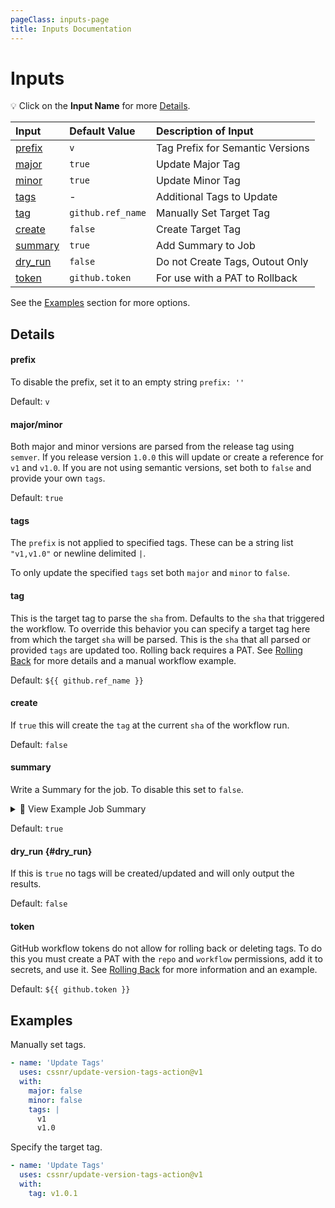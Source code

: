 ```yaml
---
pageClass: inputs-page
title: Inputs Documentation
---
```


# Inputs

💡 Click on the **Input Name** for more [Details](#details).

| Input                        | Default&nbsp;Value | Description&nbsp;of&nbsp;Input   |
| :--------------------------- | :----------------- | :------------------------------- |
| [prefix](#prefix) <CB />     | `v`                | Tag Prefix for Semantic Versions |
| [major](#major-minor) <CB /> | `true`             | Update Major Tag                 |
| [minor](#major-minor) <CB /> | `true`             | Update Minor Tag                 |
| [tags](#tags) <CB />         | -                  | Additional Tags to Update        |
| [tag](#tag) <CB />           | `github.ref_name`  | Manually Set Target Tag          |
| [create](#create) <CB />     | `false`            | Create Target Tag                |
| [summary](#summary) <CB />   | `true`             | Add Summary to Job               |
| [dry_run](#dry_run) <CB />   | `false`            | Do not Create Tags, Outout Only  |
| [token](#token) <CB />       | `github.token`     | For use with a PAT to Rollback   |

See the [Examples](#examples) section for more options.

## Details

#### prefix

To disable the prefix, set it to an empty string `prefix: ''`

Default: `v`

#### major/minor

Both major and minor versions are parsed from the release tag using `semver`. If you release
version `1.0.0` this will update or create a reference for `v1` and `v1.0`. If you are not using semantic versions, set
both to `false` and provide your own `tags`.

Default: `true`

#### tags

The `prefix` is not applied to specified tags. These can be a string list `"v1,v1.0"` or newline
delimited `|`.

To only update the specified `tags` set both `major` and `minor` to `false`. <Badge type="warning" text="Important" />

#### tag

This is the target tag to parse the `sha` from. Defaults to the `sha` that triggered the workflow.
To override this behavior you can specify a target tag here from which the target `sha` will be parsed.
This is the `sha` that all parsed or provided `tags` are updated too. Rolling back requires a PAT.
See [Rolling Back](index.md#rolling-back) for more details and a manual workflow example.

<span v-pre>

Default: `${{ github.ref_name }}`

</span>

#### create

If `true` this will create the `tag` at the current `sha` of the workflow run.

Default: `false`

#### summary

Write a Summary for the job. To disable this set to `false`.

<details><summary>👀 View Example Job Summary</summary>

---

<table><tr><td>Tag</td><td><code>v1.0.1</code></td></tr><tr><td>Sha</td><td><code>9b5d1797561610366c63dcd48b0764f4cdd91761</code></td></tr><tr><td>Tags</td><td><code>v1,v1.0</code></td></tr></table>
<details><summary><strong>Tags</strong></summary><pre lang="text"><code>v1
v1.0</code></pre></details><details><summary>Results</summary><table><tr><th>Tag</th><th>Result</th></tr><tr><td><code>v1</code></td><td>Updated</td></tr><tr><td><code>v1.0</code></td><td>Updated</td></tr></table></details><details><summary><strong>SemVer</strong></summary>

```json
{
  "options": {},
  "loose": false,
  "includePrerelease": false,
  "raw": "v1.0.1",
  "major": 1,
  "minor": 0,
  "patch": 1,
  "prerelease": [],
  "build": [],
  "version": "1.0.1"
}
```

</details>
<details><summary>Inputs</summary><pre lang="yaml"><code>prefix: v
major: true
minor: true
tags: ""
tag: ""
summary: true
dry_run: false
</code></pre>
</details>

---

</details>

Default: `true`

#### dry_run {#dry_run}

If this is `true` no tags will be created/updated and will only output the results.

Default: `false`

#### token

GitHub workflow tokens do not allow for rolling back or deleting tags.
To do this you must create a PAT with the `repo` and `workflow` permissions, add it to secrets, and use it.
See [Rolling Back](index.md#rolling-back) for more information and an example.

<span v-pre>

Default: `${{ github.token }}`

</span>

## Examples

Manually set tags.

```yaml
- name: 'Update Tags'
  uses: cssnr/update-version-tags-action@v1
  with:
    major: false
    minor: false
    tags: |
      v1
      v1.0
```

Specify the target tag.

```yaml
- name: 'Update Tags'
  uses: cssnr/update-version-tags-action@v1
  with:
    tag: v1.0.1
```

&nbsp;

<!--@include: include/wip.md-->
